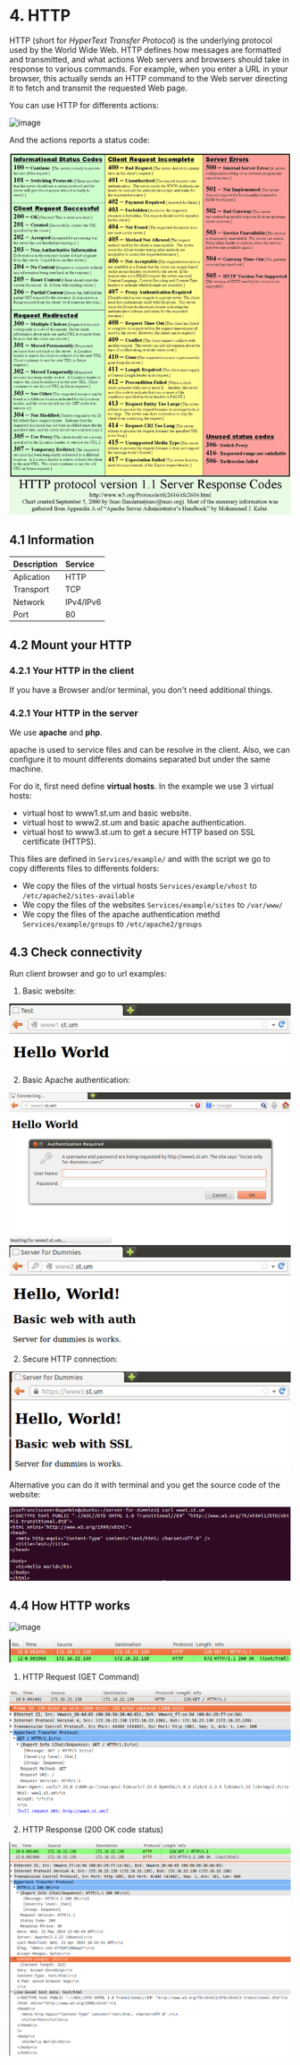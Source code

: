 # 4. HTTP

HTTP (short for *HyperText Transfer Protocol*) is the underlying protocol used by the World Wide Web. HTTP defines how messages are formatted and transmitted, and what actions Web servers and browsers should take in response to various commands. For example, when you enter a URL in your browser, this actually sends an HTTP command to the Web server directing it to fetch and transmit the requested Web page.

You can use HTTP for differents actions:

![image](img/http-commands)

And the actions reports a status code:

![image](img/http-code.gif)

## 4.1 Information

| Description  | Service
| -------------	|:-------------
| Aplication	|	HTTP 			
| Transport		|	TCP		
| Network		|   IPv4/IPv6	
| Port   		|	80


## 4.2 Mount your HTTP

### 4.2.1 Your HTTP in the client

If you have a Browser and/or terminal, you don't need additional things.


### 4.2.1 Your HTTP in the server

We use **apache** and **php**.

apache is used to service files and can be resolve in the client. Also, we can configure it to mount differents domains separated but under the same machine.

For do it, first need define **virtual hosts**. In the example we use 3 virtual hosts:

* virtual host to www1.st.um and basic website.
* virtual host to www2.st.um and basic apache authentication.
* virtual host to www3.st.um to get a secure HTTP based on SSL certificate (HTTPS).

This files are defined in `Services/example/` and with the script we go to copy differents files to differents folders:

* We copy the files of the virtual hosts `Services/example/vhost` to `/etc/apache2/sites-available`
* We copy the files of the websites `Services/example/sites` to `/var/www/`
* We copy the files of the apache authentication methd  `Services/example/groups` to `/etc/apache2/groups`


## 4.3 Check connectivity

Run client browser and go to url examples:

1) Basic website:

![image](img/http-basic.png)

2) Basic Apache authentication:

![image](img/http-login.png)
![image](img/http-auth.png)

2) Secure HTTP connection:

![image](img/http-s.png)

Alternative you can do it with terminal and you get the source code of the website:

![image](img/http-terminal.png)

## 4.4 How HTTP works

![image](http://shvetsgroup.com/files/images/HTTP_request.png)

![image](img/http-resume.png)

1) HTTP Request (GET Command)

![image](img/http-1.png)

2) HTTP Response (200 OK code status)

![image](img/http-2.png)

